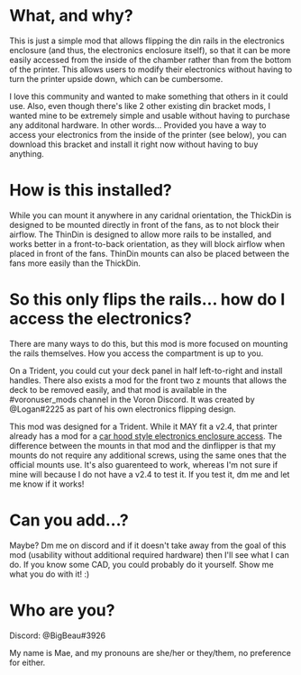 # What, and why?

This is just a simple mod that allows flipping the din rails in the electronics enclosure (and thus, the electronics enclosure itself), so that it can be more easily accessed from the inside of the chamber rather than from the bottom of the printer. This allows users to modify their electronics without having to turn the printer upside down, which can be cumbersome. 

I love this community and wanted to make something that others in it could use. Also, even though there's like 2 other existing din bracket mods, I wanted mine to be extremely simple and usable without having to purchase any additonal hardware. In other words... Provided you have a way to access your electronics from the inside of the printer (see below), you can download this bracket and install it right now without having to buy anything.

# How is this installed?

While you can mount it anywhere in any caridnal orientation, the ThickDin is designed to be mounted directly in front of the fans, as to not block their airflow. The ThinDin is designed to allow more rails to be installed, and works better in a front-to-back orientation, as they will block airflow when placed in front of the fans. ThinDin mounts can also be placed between the fans more easily than the ThickDin.

# So this only flips the rails... how do I access the electronics?

There are many ways to do this, but this mod is more focused on mounting the rails themselves. How you access the compartment is up to you.

On a Trident, you could cut your deck panel in half left-to-right and install handles. There also exists a mod for the front two z mounts that allows the deck to be removed easily, and that mod is available in the #voronuser_mods channel in the Voron Discord. It was created by @Logan#2225 as part of his own electronics flipping design.

This mod was designed for a Trident. While it MAY fit a v2.4, that printer already has a mod for a [car hood style electronics enclosure access](/printer_mods/xbst_/Bed_Hinge). The difference between the mounts in that mod and the dinflipper is that my mounts do not require any additional screws, using the same ones that the official mounts use. It's also guarenteed to work, whereas I'm not sure if mine will because I do not have a v2.4 to test it. If you test it, dm me and let me know if it works!

# Can you add...?

Maybe? Dm me on discord and if it doesn't take away from the goal of this mod (usability without additional required hardware) then I'll see what I can do. If you know some CAD, you could probably do it yourself. Show me what you do with it! :)

# Who are you?

Discord: @BigBeau#3926

My name is Mae, and my pronouns are she/her or they/them, no preference for either. 
